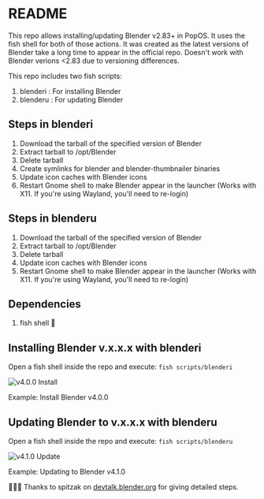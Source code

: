 # README

This repo allows installing/updating Blender v2.83+ in PopOS. It uses the fish shell for both of those actions. It was created as the latest versions of Blender take a long time to appear in the official repo. Doesn't work with Blender verions <2.83 due to versioning differences.

This repo includes two fish scripts:
1. blenderi : For installing Blender
2. blenderu : For updating Blender

## Steps in blenderi
1. Download the tarball of the specified version of Blender
2. Extract tarball to /opt/Blender
3. Delete tarball
4. Create symlinks for blender and blender-thumbnailer binaries
5. Update icon caches with Blender icons
6. Restart Gnome shell to make Blender appear in the launcher (Works with X11. If you're using Wayland, you'll need to re-login)

## Steps in blenderu
1. Download the tarball of the specified version of Blender
2. Extract tarball to /opt/Blender
3. Delete tarball
4. Update icon caches with Blender icons
5. Restart Gnome shell to make Blender appear in the launcher (Works with X11. If you're using Wayland, you'll need to re-login)

## Dependencies
1. fish shell 🐬

## Installing Blender v.x.x.x with blenderi
Open a fish shell inside the repo and execute: 
```fish scripts/blenderi```

![v4.0.0 Install](./snaps/install.png)

Example: Install Blender v4.0.0

## Updating Blender to v.x.x.x with blenderu
Open a fish shell inside the repo and execute: 
```fish scripts/blenderu```

![v4.1.0 Update](./snaps/update.png)

Example: Updating to Blender v4.1.0

👏👏👏 Thanks to spitzak on [devtalk.blender.org](https://devtalk.blender.org/t/how-to-install-in-linux-including-desktop-icons/33513/6) for giving detailed steps.
